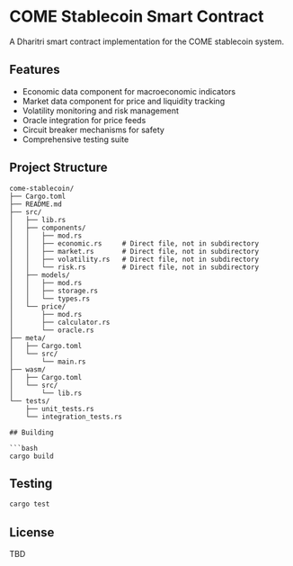 # COME Stablecoin Smart Contract

A Dharitri smart contract implementation for the COME stablecoin system.

## Features

- Economic data component for macroeconomic indicators
- Market data component for price and liquidity tracking
- Volatility monitoring and risk management
- Oracle integration for price feeds
- Circuit breaker mechanisms for safety
- Comprehensive testing suite

## Project Structure

```
come-stablecoin/
├── Cargo.toml
├── README.md
├── src/
│   ├── lib.rs
│   ├── components/
│   │   ├── mod.rs
│   │   ├── economic.rs     # Direct file, not in subdirectory
│   │   ├── market.rs       # Direct file, not in subdirectory
│   │   ├── volatility.rs   # Direct file, not in subdirectory
│   │   └── risk.rs         # Direct file, not in subdirectory
│   ├── models/
│   │   ├── mod.rs
│   │   ├── storage.rs
│   │   └── types.rs
│   └── price/
│       ├── mod.rs
│       ├── calculator.rs
│       └── oracle.rs
├── meta/
│   ├── Cargo.toml
│   └── src/
│       └── main.rs
├── wasm/
│   ├── Cargo.toml
│   └── src/
│       └── lib.rs
└── tests/
    ├── unit_tests.rs
    └── integration_tests.rs

## Building

```bash
cargo build
```

## Testing

```bash
cargo test
```

## License

TBD



